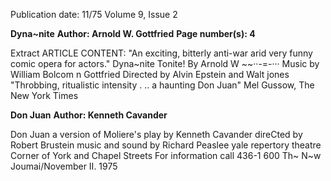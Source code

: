 Publication date: 11/75
Volume 9, Issue 2

**Dyna~nite**
**Author: Arnold W. Gottfried**
**Page number(s): 4**

Extract ARTICLE CONTENT:
"An exciting, bitterly anti-war arid very funny 
comic opera for actors." 
Dyna~nite 
Tonite! 
By Arnold W 
~~··-=-··· 
Music by William Bolcom 
n Gottfried 
Directed by Alvin Epstein and Walt jones 
"Throbbing, ritualistic intensity . .. 
a haunting Don Juan" 
Mel Gussow, The New York Times 


**Don Juan**
**Author: Kenneth Cavander**

Don Juan 
a version of Moliere's play 
by Kenneth Cavander 
direCted by Robert Brustein 
music and sound by Richard Peaslee 
yale repertory theatre 
Corner of York and Chapel Streets 
For information call 436-1 600 
Th~ N~w Joumai/November II. 1975